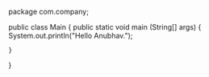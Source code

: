 package com.company;

public class Main {
    public static void main (String[] args)
    {
        System.out.println("Hello Anubhav.");

    }
}
